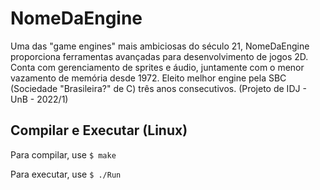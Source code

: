 # NomeDaEngine
Uma das "game engines" mais ambiciosas do século 21, NomeDaEngine proporciona ferramentas avançadas para desenvolvimento de jogos 2D. Conta com gerenciamento de sprites e áudio, juntamente com o menor vazamento de memória desde 1972. Eleito melhor engine pela SBC (Sociedade "Brasileira?" de C) três anos consecutivos. (Projeto de IDJ - UnB - 2022/1)


## Compilar e Executar (Linux)
Para compilar, use `$ make`

Para executar, use `$ ./Run`

